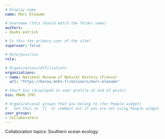 ```yaml
---
# Display name
name: Marc Eleaume

# Username (this should match the folder name)
authors:
- dauby-patrick

# Is this the primary user of the site?
superuser: false

# Role/position
role: 

# Organizations/Affiliations
organizations:
- name: National Museum of Natural History (France)
  url: "https://borea.mnhn.fr/en/users/marc-eleaume"

# Short bio (displayed in user profile at end of posts)
bio: MNHN (FR) 

# Organizational groups that you belong to (for People widget)
#   Set this to `[]` or comment out if you are not using People widget.
user_groups:
- Collaborators
---
```

Collaboration topics: Southern ocean ecology.
